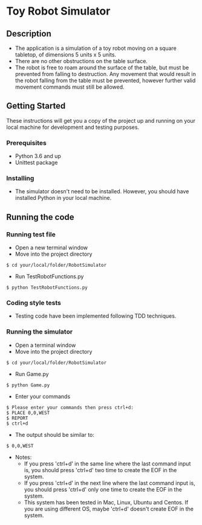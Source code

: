Toy Robot Simulator
===================

Description
-----------

- The application is a simulation of a toy robot moving on a square tabletop,
  of dimensions 5 units x 5 units.
- There are no other obstructions on the table surface.
- The robot is free to roam around the surface of the table, but must be
  prevented from falling to destruction. Any movement that would result in the
  robot falling from the table must be prevented, however further valid
  movement commands must still be allowed.

Getting Started
---------------

These instructions will get you a copy of the project up and running on your 
local machine for development and testing purposes.

### Prerequisites

  * Python 3.6 and up
  * Unittest package

### Installing

  - The simulator doesn't need to be installed. However, you should have installed
  	Python in your local machine. 

Running the code
----------------
   
  ### Running test file
   	
  * Open a new terminal window
  * Move into the project directory
  ```
  $ cd your/local/folder/RobotSimulator
  ```
  * Run TestRobotFunctions.py 
  ```
  $ python TestRobotFunctions.py
  ```

  ### Coding style tests

  - Testing code have been implemented following TDD techniques.

  ### Running the simulator

  * Open a terminal window
  * Move into the project directory
  ```
  $ cd your/local/folder/RobotSimulator
  ```
  * Run Game.py
  ```
  $ python Game.py
  ```
  * Enter your commands
  ```
  $ Please enter your commands then press ctrl+d:
  $ PLACE 0,0,WEST
  $ REPORT
  $ ctrl+d
  ```
  * The output should be similar to:
  ```
  $ 0,0,WEST
  ```
  - Notes:
  	* If you press 'ctrl+d' in the same line where the last command input is,
  	you should press 'ctrl+d' two time to create the EOF in the system.
  	* If you press 'ctrl+d' in the next line where the last command input is,
  	you should press 'ctrl+d' only one time to create the EOF in the system.
  	* This system has been tested in Mac, Linux, Ubuntu and Centos. If you
  	are using different OS, maybe 'ctrl+d' doesn't create EOF in the system.

	





